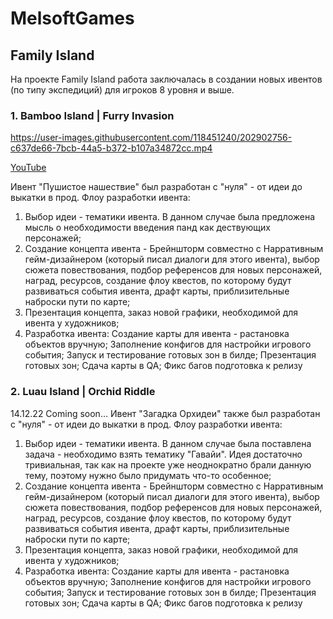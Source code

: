 # MelsoftGames

## Family Island

На проекте Family Island работа заключалась в создании новых ивентов (по типу экспедиций) для игроков 8 уровня и выше. 


### 1. Bamboo Island | Furry Invasion

https://user-images.githubusercontent.com/118451240/202902756-c637de66-7bcb-44a5-b372-b107a34872cc.mp4

[YouTube](https://www.youtube.com/watch?v=zMveSINrN3g&t)

Ивент "Пушистое нашествие" был разработан с "нуля" - от идеи до выкатки в прод. 
Флоу разработки ивента:
1. Выбор идеи - тематики ивента. В данном случае была предложена мысль о необходимости введения панд как дествующих персонажей;
2. Создание концепта ивента - Брейншторм совместно с Нарративным гейм-дизайнером (который писал диалоги для этого ивента), выбор сюжета повествования, подбор референсов для новых персонажей, наград, ресурсов, создание флоу квестов, по которому будут развиваться события ивента, драфт карты, приблизительные наброски пути по карте;
3. Презентация концепта, заказ новой графики, необходимой для ивента у художников;
4. Разработка ивента: 
Создание карты для ивента - растановка объектов вручную;
Заполнение конфигов для настройки игрового события;
Запуск и тестирование готовых зон в билде;
Презентация готовых зон;
Сдача карты в QA;
Фикс багов  подготовка к релизу

### 2. Luau Island | Orchid Riddle

14.12.22 Coming soon…
Ивент "Загадка Орхидеи" также был разработан с "нуля" - от идеи до выкатки в прод. 
Флоу разработки ивента:
1. Выбор идеи - тематики ивента. В данном случае была поставлена задача - необходимо взять тематику "Гавайи". Идея достаточно тривиальная, так как на проекте уже неоднократно брали данную тему, поэтому нужно было придумать что-то особенное;
2. Создание концепта ивента - Брейншторм совместно с Нарративным гейм-дизайнером (который писал диалоги для этого ивента), выбор сюжета повествования, подбор референсов для новых персонажей, наград, ресурсов, создание флоу квестов, по которому будут развиваться события ивента, драфт карты, приблизительные наброски пути по карте;
3. Презентация концепта, заказ новой графики, необходимой для ивента у художников;
4. Разработка ивента: 
Создание карты для ивента - растановка объектов вручную;
Заполнение конфигов для настройки игрового события;
Запуск и тестирование готовых зон в билде;
Презентация готовых зон;
Сдача карты в QA;
Фикс багов  подготовка к релизу
